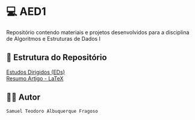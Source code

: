 #  💻 AED1
Repositório contendo materiais e projetos desenvolvidos para a disciplina de Algoritmos e Estruturas de Dados I

## 📑 Estrutura do Repositório

[Estudos Dirigidos (EDs)](tarefas)  
[Resumo Artigo - LaTeX](esboco_artigo)

## 👨‍💻 Autor

`Samuel Teodoro Albuquerque Fragoso`
